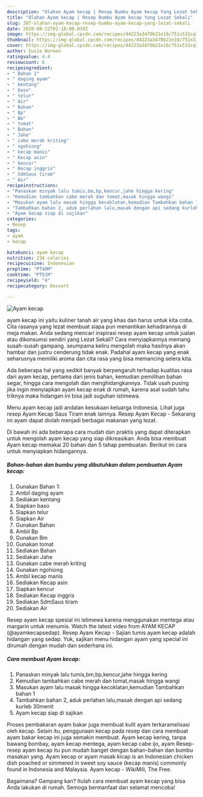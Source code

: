 ```yaml
---
description: "Olahan Ayam kecap | Resep Bumbu Ayam kecap Yang Lezat Sekali"
title: "Olahan Ayam kecap | Resep Bumbu Ayam kecap Yang Lezat Sekali"
slug: 387-olahan-ayam-kecap-resep-bumbu-ayam-kecap-yang-lezat-sekali
date: 2020-08-22T02:18:08.039Z
image: https://img-global.cpcdn.com/recipes/d4223a3470b21e10/751x532cq70/ayam-kecap-foto-resep-utama.jpg
thumbnail: https://img-global.cpcdn.com/recipes/d4223a3470b21e10/751x532cq70/ayam-kecap-foto-resep-utama.jpg
cover: https://img-global.cpcdn.com/recipes/d4223a3470b21e10/751x532cq70/ayam-kecap-foto-resep-utama.jpg
author: Susie Norman
ratingvalue: 4.4
reviewcount: 6
recipeingredient:
- " Bahan 1"
- " daging ayam"
- " kentang"
- " baso"
- " telur"
- " Air"
- " Bahan"
- " Bp"
- " Bm"
- " tomat"
- " Bahan"
- " Jahe"
- " cabe merah kriting"
- " ngohiong"
- " kecap manis"
- " Kecap asin"
- " kencur"
- " Kecap inggris"
- " SdmSaus tiram"
- " Air"
recipeinstructions:
- "Panaskan minyak lalu tumis,bm,bp,kencur,jahe hingga kering"
- "Kemudian tambahkan cabe merah dan tomat,masak hingga wangi"
- "Masukan ayam lalu masak hingga kecoklatan,kemudian Tambahkan bahan 1"
- "Tambahkan bahan 2, aduk perlahan lalu,masak dengan api sedang kurleb 30menit"
- "Ayam kecap siap di sajikan"
categories:
- Resep
tags:
- ayam
- kecap

katakunci: ayam kecap 
nutrition: 234 calories
recipecuisine: Indonesian
preptime: "PT40M"
cooktime: "PT51M"
recipeyield: "4"
recipecategory: Dessert

---
```



![Ayam kecap](https://img-global.cpcdn.com/recipes/d4223a3470b21e10/751x532cq70/ayam-kecap-foto-resep-utama.jpg)


ayam kecap ini yaitu kuliner tanah air yang khas dan harus untuk kita coba. Cita rasanya yang lezat membuat siapa pun menantikan kehadirannya di meja makan.
Anda sedang mencari inspirasi resep ayam kecap untuk jualan atau dikonsumsi sendiri yang Lezat Sekali? Cara menyiapkannya memang susah-susah gampang. seumpama keliru mengolah maka hasilnya akan hambar dan justru cenderung tidak enak. Padahal ayam kecap yang enak seharusnya memiliki aroma dan cita rasa yang bisa memancing selera kita.

Ada beberapa hal yang sedikit banyak berpengaruh terhadap kualitas rasa dari ayam kecap, pertama dari jenis bahan, kemudian pemilihan bahan segar, hingga cara mengolah dan menghidangkannya. Tidak usah pusing jika ingin menyiapkan ayam kecap enak di rumah, karena asal sudah tahu triknya maka hidangan ini bisa jadi suguhan istimewa.

Menu ayam kecap jadi andalan kesukaan keluarga Indonesia. Lihat juga resep Ayam Kecap Saus Tiram enak lainnya. Resep Ayam Kecap - Sekarang ini ayam dapat diolah menjadi berbagai makanan yang lezat.


Di bawah ini ada beberapa cara mudah dan praktis yang dapat diterapkan untuk mengolah ayam kecap yang siap dikreasikan. Anda bisa membuat Ayam kecap memakai 20 bahan dan 5 tahap pembuatan. Berikut ini cara untuk menyiapkan hidangannya.

<!--inarticleads1-->

##### Bahan-bahan dan bumbu yang dibutuhkan dalam pembuatan Ayam kecap:

1. Gunakan  Bahan 1:
1. Ambil  daging ayam
1. Sediakan  kentang
1. Siapkan  baso
1. Siapkan  telur
1. Siapkan  Air
1. Gunakan  Bahan
1. Ambil  Bp
1. Gunakan  Bm
1. Gunakan  tomat
1. Sediakan  Bahan
1. Sediakan  Jahe
1. Gunakan  cabe merah kriting
1. Gunakan  ngohiong
1. Ambil  kecap manis
1. Sediakan  Kecap asin
1. Siapkan  kencur
1. Sediakan  Kecap inggris
1. Sediakan  SdmSaus tiram
1. Sediakan  Air


Resep ayam kecap spesial ini istimewa karena menggunakan mentega atau margarin untuk menumis. Watch the latest video from AYAM KECAP (@ayamkecapsedap). Resep Ayam Kecap - Sajian tumis ayam kecap adalah hidangan yang sedap. Yuk, sajikan menu hidangan ayam yang special ini dirumah dengan mudah dan sederhana ini. 

<!--inarticleads2-->

##### Cara membuat Ayam kecap:

1. Panaskan minyak lalu tumis,bm,bp,kencur,jahe hingga kering
1. Kemudian tambahkan cabe merah dan tomat,masak hingga wangi
1. Masukan ayam lalu masak hingga kecoklatan,kemudian Tambahkan bahan 1
1. Tambahkan bahan 2, aduk perlahan lalu,masak dengan api sedang kurleb 30menit
1. Ayam kecap siap di sajikan


Proses pembakaran ayam bakar juga membuat kulit ayam terkaramelisasi oleh kecap. Selain itu, penggunaan kecap pada resep dan cara membuat ayam bakar kecap ini juga semakin membuat. Ayam kecap kering, tanpa bawang bombay, ayam kecap mentega, ayam kecap cabe ijo, ayam Resep-resep ayam kecap itu pun mudah banget dengan bahan-bahan dan bumbu masakan yang. Ayam kecap or ayam masak kicap is an Indonesian chicken dish poached or simmered in sweet soy sauce (kecap manis) commonly found in Indonesia and Malaysia. Ayam kecap - WikiMili, The Free. 

Bagaimana? Gampang kan? Itulah cara membuat ayam kecap yang bisa Anda lakukan di rumah. Semoga bermanfaat dan selamat mencoba!

